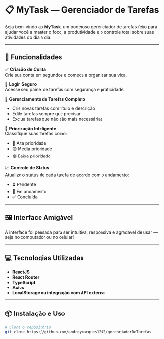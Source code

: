 # 📋 MyTask — Gerenciador de Tarefas

Seja bem-vindo ao **MyTask**, um poderoso gerenciador de tarefas feito para ajudar você a manter o foco, a produtividade e o controle total sobre suas atividades do dia a dia.

---

## 🚀 Funcionalidades

✅ **Criação de Conta**  
Crie sua conta em segundos e comece a organizar sua vida.

🔐 **Login Seguro**  
Acesse seu painel de tarefas com segurança e praticidade.

📝 **Gerenciamento de Tarefas Completo**  
- Crie novas tarefas com título e descrição
- Edite tarefas sempre que precisar
- Exclua tarefas que não são mais necessárias

🎯 **Priorização Inteligente**  
Classifique suas tarefas como:
- 🔴 Alta prioridade  
- 🟡 Média prioridade  
- 🟢 Baixa prioridade

📈 **Controle de Status**  
Atualize o status de cada tarefa de acordo com o andamento:
- ⏳ Pendente  
- 🔄 Em andamento  
- ✅ Concluída

---

## 🖼️ Interface Amigável

A interface foi pensada para ser intuitiva, responsiva e agradável de usar — seja no computador ou no celular!

---

## 💻 Tecnologias Utilizadas

- **ReactJS**   
- **React Router**  
- **TypeScript** 
- **Axios**  
- **LocalStorage ou integração com API externa**

---

## 📦 Instalação e Uso

```bash
# Clone o repositório
git clone https://github.com/andreymarques1202/gerenciadorDeTarefas
